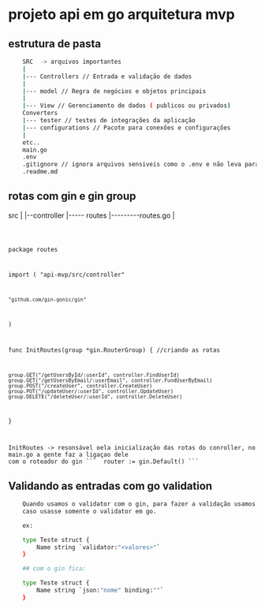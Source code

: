 # projeto api em go arquitetura mvp

## estrutura de pasta

```sh
    SRC  -> arquivos importantes
    |
    |--- Controllers // Entrada e validação de dados
    |
    |--- model // Regra de negócios e objetos principais
    |
    |--- View // Gerenciamento de dados ( publicos ou privados) 
    Converters
    |--- tester // testes de integrações da aplicação
    |--- configurations // Pacote para conexões e configurações
    |
    etc..
    main.go
    .env
    .gitignore // ignora arquivos sensiveis como o .env e não leva para o repositorio remoto
    .readme.md
```


## rotas com gin e gin group

src
|
|--controller
|----- routes
|---------routes.go
|

<code> 

package routes

import (
	"api-mvp/src/controller"

	"github.com/gin-gonic/gin"
)

func InitRoutes(group *gin.RouterGroup) {
	//criando as rotas

	group.GET("/getUsersById/:userId", controller.FindUserId)
	group.GET("/getUsersByEmail/:userEmail", controller.FundUserByEmail)
	group.POST("/createUser", controller.CreateUser)
	group.PUT("/updateUser/:userId", controller.UpdateUser)
	group.DELETE("/deleteUser/:userId", controller.DeleteUser)

}

</code>


<section>

    InitRoutes -> resonsável oela inicialização das rotas do conroller, no main.go a gente faz a ligaçao dele
    com o roteador do gin ```  router := gin.Default() ```

</section>


 ## Validando as entradas com go validation

```sh
    Quando usamos o validator com o gin, para fazer a validação usamos o "BINDING" ao invés do "VALIDATE", 
    caso usasse somente o validator em go.

    ex:

    type Teste struct {
        Name string `validator:"<valores>"`
    }

    ## com o gin fica:

    type Teste struct {
        Name string `json:"nome" binding:""`
    }



```